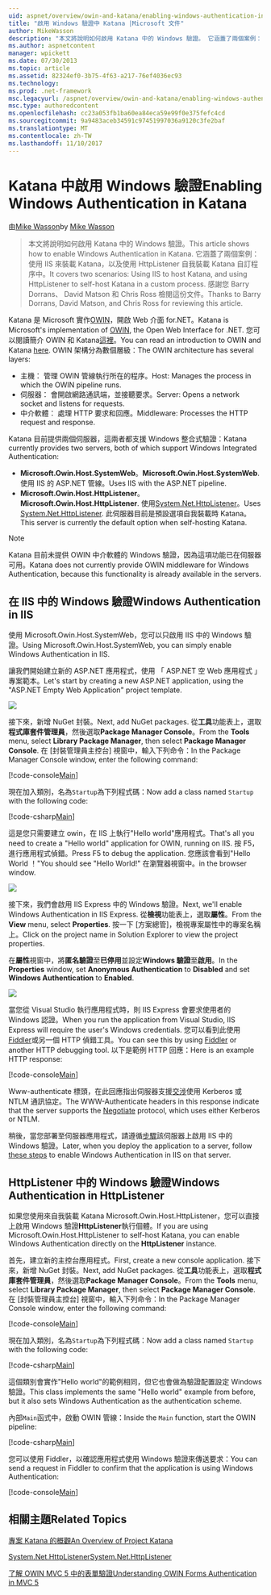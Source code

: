 ```yaml
---
uid: aspnet/overview/owin-and-katana/enabling-windows-authentication-in-katana
title: "啟用 Windows 驗證中 Katana |Microsoft 文件"
author: MikeWasson
description: "本文將說明如何啟用 Katana 中的 Windows 驗證。 它涵蓋了兩個案例： 使用 IIS 來裝載 Katana，以及使用 HttpListener 自我裝載 Kat..."
ms.author: aspnetcontent
manager: wpickett
ms.date: 07/30/2013
ms.topic: article
ms.assetid: 82324ef0-3b75-4f63-a217-76ef4036ec93
ms.technology: 
ms.prod: .net-framework
msc.legacyurl: /aspnet/overview/owin-and-katana/enabling-windows-authentication-in-katana
msc.type: authoredcontent
ms.openlocfilehash: cc23a053fb1ba60ea84eca59e99f0e375fefc4cd
ms.sourcegitcommit: 9a9483aceb34591c97451997036a9120c3fe2baf
ms.translationtype: MT
ms.contentlocale: zh-TW
ms.lasthandoff: 11/10/2017
---
```

<a name="enabling-windows-authentication-in-katana"></a><span data-ttu-id="9707d-104">Katana 中啟用 Windows 驗證</span><span class="sxs-lookup"><span data-stu-id="9707d-104">Enabling Windows Authentication in Katana</span></span>
====================
<span data-ttu-id="9707d-105">由[Mike Wasson](https://github.com/MikeWasson)</span><span class="sxs-lookup"><span data-stu-id="9707d-105">by [Mike Wasson](https://github.com/MikeWasson)</span></span>

> <span data-ttu-id="9707d-106">本文將說明如何啟用 Katana 中的 Windows 驗證。</span><span class="sxs-lookup"><span data-stu-id="9707d-106">This article shows how to enable Windows Authentication in Katana.</span></span> <span data-ttu-id="9707d-107">它涵蓋了兩個案例： 使用 IIS 來裝載 Katana，以及使用 HttpListener 自我裝載 Katana 自訂程序中。</span><span class="sxs-lookup"><span data-stu-id="9707d-107">It covers two scenarios: Using IIS to host Katana, and using HttpListener to self-host Katana in a custom process.</span></span> <span data-ttu-id="9707d-108">感謝您 Barry Dorrans、 David Matson 和 Chris Ross 檢閱這份文件。</span><span class="sxs-lookup"><span data-stu-id="9707d-108">Thanks to Barry Dorrans, David Matson, and Chris Ross for reviewing this article.</span></span>


<span data-ttu-id="9707d-109">Katana 是 Microsoft 實作[OWIN](http://owin.org/)，開啟 Web 介面 for.NET。</span><span class="sxs-lookup"><span data-stu-id="9707d-109">Katana is Microsoft's implementation of [OWIN](http://owin.org/), the Open Web Interface for .NET.</span></span> <span data-ttu-id="9707d-110">您可以閱讀簡介 OWIN 和 Katana[這裡](an-overview-of-project-katana.md)。</span><span class="sxs-lookup"><span data-stu-id="9707d-110">You can read an introduction to OWIN and Katana [here](an-overview-of-project-katana.md).</span></span> <span data-ttu-id="9707d-111">OWIN 架構分為數個層級：</span><span class="sxs-lookup"><span data-stu-id="9707d-111">The OWIN architecture has several layers:</span></span>

- <span data-ttu-id="9707d-112">主機： 管理 OWIN 管線執行所在的程序。</span><span class="sxs-lookup"><span data-stu-id="9707d-112">Host: Manages the process in which the OWIN pipeline runs.</span></span>
- <span data-ttu-id="9707d-113">伺服器： 會開啟網路通訊端，並接聽要求。</span><span class="sxs-lookup"><span data-stu-id="9707d-113">Server: Opens a network socket and listens for requests.</span></span>
- <span data-ttu-id="9707d-114">中介軟體： 處理 HTTP 要求和回應。</span><span class="sxs-lookup"><span data-stu-id="9707d-114">Middleware: Processes the HTTP request and response.</span></span>

<span data-ttu-id="9707d-115">Katana 目前提供兩個伺服器，這兩者都支援 Windows 整合式驗證：</span><span class="sxs-lookup"><span data-stu-id="9707d-115">Katana currently provides two servers, both of which support Windows Integrated Authentication:</span></span>

- <span data-ttu-id="9707d-116">**Microsoft.Owin.Host.SystemWeb**。</span><span class="sxs-lookup"><span data-stu-id="9707d-116">**Microsoft.Owin.Host.SystemWeb**.</span></span> <span data-ttu-id="9707d-117">使用 IIS 的 ASP.NET 管線。</span><span class="sxs-lookup"><span data-stu-id="9707d-117">Uses IIS with the ASP.NET pipeline.</span></span>
- <span data-ttu-id="9707d-118">**Microsoft.Owin.Host.HttpListener**。</span><span class="sxs-lookup"><span data-stu-id="9707d-118">**Microsoft.Owin.Host.HttpListener**.</span></span> <span data-ttu-id="9707d-119">使用[System.Net.HttpListener](https://msdn.microsoft.com/en-us/library/system.net.httplistener.aspx)。</span><span class="sxs-lookup"><span data-stu-id="9707d-119">Uses [System.Net.HttpListener](https://msdn.microsoft.com/en-us/library/system.net.httplistener.aspx).</span></span> <span data-ttu-id="9707d-120">此伺服器目前是預設選項自我裝載時 Katana。</span><span class="sxs-lookup"><span data-stu-id="9707d-120">This server is currently the default option when self-hosting Katana.</span></span>

> [!NOTE]
> <span data-ttu-id="9707d-121">Katana 目前未提供 OWIN 中介軟體的 Windows 驗證，因為這項功能已在伺服器可用。</span><span class="sxs-lookup"><span data-stu-id="9707d-121">Katana does not currently provide OWIN middleware for Windows Authentication, because this functionality is already available in the servers.</span></span>


## <a name="windows-authentication-in-iis"></a><span data-ttu-id="9707d-122">在 IIS 中的 Windows 驗證</span><span class="sxs-lookup"><span data-stu-id="9707d-122">Windows Authentication in IIS</span></span>

<span data-ttu-id="9707d-123">使用 Microsoft.Owin.Host.SystemWeb，您可以只啟用 IIS 中的 Windows 驗證。</span><span class="sxs-lookup"><span data-stu-id="9707d-123">Using Microsoft.Owin.Host.SystemWeb, you can simply enable Windows Authentication in IIS.</span></span>

<span data-ttu-id="9707d-124">讓我們開始建立新的 ASP.NET 應用程式，使用 「 ASP.NET 空 Web 應用程式 」 專案範本。</span><span class="sxs-lookup"><span data-stu-id="9707d-124">Let's start by creating a new ASP.NET application, using the "ASP.NET Empty Web Application" project template.</span></span>

![](enabling-windows-authentication-in-katana/_static/image1.png)

<span data-ttu-id="9707d-125">接下來，新增 NuGet 封裝。</span><span class="sxs-lookup"><span data-stu-id="9707d-125">Next, add NuGet packages.</span></span> <span data-ttu-id="9707d-126">從**工具**功能表上，選取**程式庫套件管理員**，然後選取**Package Manager Console**。</span><span class="sxs-lookup"><span data-stu-id="9707d-126">From the **Tools** menu, select **Library Package Manager**, then select **Package Manager Console**.</span></span> <span data-ttu-id="9707d-127">在 [封裝管理員主控台] 視窗中，輸入下列命令：</span><span class="sxs-lookup"><span data-stu-id="9707d-127">In the Package Manager Console window, enter the following command:</span></span>

[!code-console[Main](enabling-windows-authentication-in-katana/samples/sample1.cmd)]

<span data-ttu-id="9707d-128">現在加入類別，名為`Startup`為下列程式碼：</span><span class="sxs-lookup"><span data-stu-id="9707d-128">Now add a class named `Startup` with the following code:</span></span>

[!code-csharp[Main](enabling-windows-authentication-in-katana/samples/sample2.cs)]

<span data-ttu-id="9707d-129">這是您只需要建立 owin，在 IIS 上執行"Hello world"應用程式。</span><span class="sxs-lookup"><span data-stu-id="9707d-129">That's all you need to create a "Hello world" application for OWIN, running on IIS.</span></span> <span data-ttu-id="9707d-130">按 F5，進行應用程式偵錯。</span><span class="sxs-lookup"><span data-stu-id="9707d-130">Press F5 to debug the application.</span></span> <span data-ttu-id="9707d-131">您應該會看到"Hello World ！"</span><span class="sxs-lookup"><span data-stu-id="9707d-131">You should see "Hello World!"</span></span> <span data-ttu-id="9707d-132">在瀏覽器視窗中。</span><span class="sxs-lookup"><span data-stu-id="9707d-132">in the browser window.</span></span>

![](enabling-windows-authentication-in-katana/_static/image2.png)

<span data-ttu-id="9707d-133">接下來，我們會啟用 IIS Express 中的 Windows 驗證。</span><span class="sxs-lookup"><span data-stu-id="9707d-133">Next, we'll enable Windows Authentication in IIS Express.</span></span> <span data-ttu-id="9707d-134">從**檢視**功能表上，選取**屬性**。</span><span class="sxs-lookup"><span data-stu-id="9707d-134">From the **View** menu, select **Properties**.</span></span> <span data-ttu-id="9707d-135">按一下 [方案總管]，檢視專案屬性中的專案名稱上。</span><span class="sxs-lookup"><span data-stu-id="9707d-135">Click on the project name in Solution Explorer to view the project properties.</span></span>

<span data-ttu-id="9707d-136">在**屬性**視窗中，將**匿名驗證**至**已停用**並設定**Windows 驗證**至**啟用**。</span><span class="sxs-lookup"><span data-stu-id="9707d-136">In the **Properties** window, set **Anonymous Authentication** to **Disabled** and set **Windows Authentication** to **Enabled**.</span></span>

![](enabling-windows-authentication-in-katana/_static/image3.png)

<span data-ttu-id="9707d-137">當您從 Visual Studio 執行應用程式時，則 IIS Express 會要求使用者的 Windows 認證。</span><span class="sxs-lookup"><span data-stu-id="9707d-137">When you run the application from Visual Studio, IIS Express will require the user's Windows credentials.</span></span> <span data-ttu-id="9707d-138">您可以看到此使用[Fiddler](http://fiddler2.com/home)或另一個 HTTP 偵錯工具。</span><span class="sxs-lookup"><span data-stu-id="9707d-138">You can see this by using [Fiddler](http://fiddler2.com/home) or another HTTP debugging tool.</span></span> <span data-ttu-id="9707d-139">以下是範例 HTTP 回應：</span><span class="sxs-lookup"><span data-stu-id="9707d-139">Here is an example HTTP response:</span></span>

[!code-console[Main](enabling-windows-authentication-in-katana/samples/sample3.cmd?highlight=1,5-6)]

<span data-ttu-id="9707d-140">Www-authenticate 標頭，在此回應指出伺服器支援[交涉](http://www.ietf.org/rfc/rfc4559.txt)使用 Kerberos 或 NTLM 通訊協定。</span><span class="sxs-lookup"><span data-stu-id="9707d-140">The WWW-Authenticate headers in this response indicate that the server supports the [Negotiate](http://www.ietf.org/rfc/rfc4559.txt) protocol, which uses either Kerberos or NTLM.</span></span>

<span data-ttu-id="9707d-141">稍後，當您部署至伺服器應用程式，請遵循[步驟](https://www.iis.net/configreference/system.webserver/security/authentication/windowsauthentication)該伺服器上啟用 IIS 中的 Windows 驗證。</span><span class="sxs-lookup"><span data-stu-id="9707d-141">Later, when you deploy the application to a server, follow [these steps](https://www.iis.net/configreference/system.webserver/security/authentication/windowsauthentication) to enable Windows Authentication in IIS on that server.</span></span>

## <a name="windows-authentication-in-httplistener"></a><span data-ttu-id="9707d-142">HttpListener 中的 Windows 驗證</span><span class="sxs-lookup"><span data-stu-id="9707d-142">Windows Authentication in HttpListener</span></span>

<span data-ttu-id="9707d-143">如果您使用來自我裝載 Katana Microsoft.Owin.Host.HttpListener，您可以直接上啟用 Windows 驗證**HttpListener**執行個體。</span><span class="sxs-lookup"><span data-stu-id="9707d-143">If you are using Microsoft.Owin.Host.HttpListener to self-host Katana, you can enable Windows Authentication directly on the **HttpListener** instance.</span></span>

<span data-ttu-id="9707d-144">首先，建立新的主控台應用程式。</span><span class="sxs-lookup"><span data-stu-id="9707d-144">First, create a new console application.</span></span> <span data-ttu-id="9707d-145">接下來，新增 NuGet 封裝。</span><span class="sxs-lookup"><span data-stu-id="9707d-145">Next, add NuGet packages.</span></span> <span data-ttu-id="9707d-146">從**工具**功能表上，選取**程式庫套件管理員**，然後選取**Package Manager Console**。</span><span class="sxs-lookup"><span data-stu-id="9707d-146">From the **Tools** menu, select **Library Package Manager**, then select **Package Manager Console**.</span></span> <span data-ttu-id="9707d-147">在 [封裝管理員主控台] 視窗中，輸入下列命令：</span><span class="sxs-lookup"><span data-stu-id="9707d-147">In the Package Manager Console window, enter the following command:</span></span>

[!code-console[Main](enabling-windows-authentication-in-katana/samples/sample4.cmd)]

<span data-ttu-id="9707d-148">現在加入類別，名為`Startup`為下列程式碼：</span><span class="sxs-lookup"><span data-stu-id="9707d-148">Now add a class named `Startup` with the following code:</span></span>

[!code-csharp[Main](enabling-windows-authentication-in-katana/samples/sample5.cs)]

<span data-ttu-id="9707d-149">這個類別會實作"Hello world"的範例相同，但它也會做為驗證配置設定 Windows 驗證。</span><span class="sxs-lookup"><span data-stu-id="9707d-149">This class implements the same "Hello world" example from before, but it also sets Windows Authentication as the authentication scheme.</span></span>

<span data-ttu-id="9707d-150">內部`Main`函式中，啟動 OWIN 管線：</span><span class="sxs-lookup"><span data-stu-id="9707d-150">Inside the `Main` function, start the OWIN pipeline:</span></span>

[!code-csharp[Main](enabling-windows-authentication-in-katana/samples/sample6.cs)]

<span data-ttu-id="9707d-151">您可以使用 Fiddler，以確認應用程式使用 Windows 驗證來傳送要求：</span><span class="sxs-lookup"><span data-stu-id="9707d-151">You can send a request in Fiddler to confirm that the application is using Windows Authentication:</span></span>

[!code-console[Main](enabling-windows-authentication-in-katana/samples/sample7.cmd?highlight=1,4-5)]

## <a name="related-topics"></a><span data-ttu-id="9707d-152">相關主題</span><span class="sxs-lookup"><span data-stu-id="9707d-152">Related Topics</span></span>

[<span data-ttu-id="9707d-153">專案 Katana 的概觀</span><span class="sxs-lookup"><span data-stu-id="9707d-153">An Overview of Project Katana</span></span>](an-overview-of-project-katana.md)

[<span data-ttu-id="9707d-154">System.Net.HttpListener</span><span class="sxs-lookup"><span data-stu-id="9707d-154">System.Net.HttpListener</span></span>](https://msdn.microsoft.com/en-us/library/system.net.httplistener.aspx)

[<span data-ttu-id="9707d-155">了解 OWIN MVC 5 中的表單驗證</span><span class="sxs-lookup"><span data-stu-id="9707d-155">Understanding OWIN Forms Authentication in MVC 5</span></span>](https://blogs.msdn.com/b/webdev/archive/2013/07/03/understanding-owin-forms-authentication-in-mvc-5.aspx)
